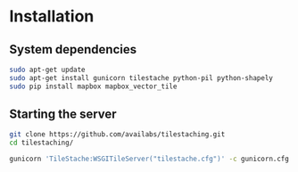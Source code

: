 # Installation

## System dependencies
``` bash
sudo apt-get update
sudo apt-get install gunicorn tilestache python-pil python-shapely
sudo pip install mapbox mapbox_vector_tile
```

## Starting the server
``` bash
git clone https://github.com/availabs/tilestaching.git
cd tilestaching/

gunicorn 'TileStache:WSGITileServer("tilestache.cfg")' -c gunicorn.cfg.py
```

